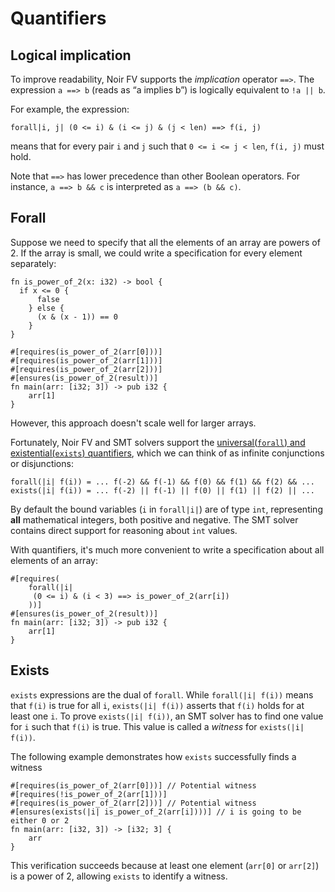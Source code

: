 # Quantifiers
## Logical implication

To improve readability, Noir FV supports the *implication* operator `==>`. The expression `a ==> b` (reads as “a implies b”) is logically equivalent to `!a || b`.

For example, the expression:

```
forall|i, j| (0 <= i) & (i <= j) & (j < len) ==> f(i, j)
```

means that for every pair `i` and `j` such that `0 <= i <= j < len`, `f(i, j)` must hold.

Note that `==>` has lower precedence than other Boolean operators. For instance, `a ==> b && c` is interpreted as `a ==> (b && c)`.

## Forall

Suppose we need to specify that all the elements of an array are powers of 2.
If the array is small, we could write a specification for every element separately:

```rust,ignore
fn is_power_of_2(x: i32) -> bool {
  if x <= 0 { 
      false
    } else {
      (x & (x - 1)) == 0
    }
}

#[requires(is_power_of_2(arr[0]))]
#[requires(is_power_of_2(arr[1]))]
#[requires(is_power_of_2(arr[2]))]
#[ensures(is_power_of_2(result))]
fn main(arr: [i32; 3]) -> pub i32 {
    arr[1]
}
```

However, this approach doesn't scale well for larger arrays.

Fortunately, Noir FV and SMT solvers support the [universal(`forall`) and existential(`exists`) quantifiers](https://en.wikipedia.org/wiki/Quantifier_(logic)), which we can think of as infinite conjunctions or disjunctions:

```
forall(|i| f(i)) = ... f(-2) && f(-1) && f(0) && f(1) && f(2) && ...
exists(|i| f(i)) = ... f(-2) || f(-1) || f(0) || f(1) || f(2) || ...
```
By default the bound variables (`i` in `forall|i|`) are of type `int`, representing **all** mathematical integers, both positive and negative. The SMT solver contains direct support for reasoning about `int` values.

With quantifiers, it's much more convenient to write a specification about all elements of an array:

```rust,ignore
#[requires(
    forall(|i|
     (0 <= i) & (i < 3) ==> is_power_of_2(arr[i])
    ))]
#[ensures(is_power_of_2(result))]
fn main(arr: [i32; 3]) -> pub i32 {
    arr[1]
}
```

## Exists

`exists` expressions are the dual of `forall`. While `forall(|i| f(i))` means that `f(i)` is true for all `i`, `exists(|i| f(i))` asserts that `f(i)` holds for at least one `i`. To prove `exists(|i| f(i))`, an SMT solver has to find one value for `i` such that `f(i)` is true. This value is called a *witness* for `exists(|i| f(i))`.

The following example demonstrates how `exists` successfully finds a witness

```rust,ignore
#[requires(is_power_of_2(arr[0]))] // Potential witness
#[requires(!is_power_of_2(arr[1]))]
#[requires(is_power_of_2(arr[2]))] // Potential witness
#[ensures(exists(|i| is_power_of_2(arr[i])))] // i is going to be either 0 or 2
fn main(arr: [i32, 3]) -> [i32; 3] {
    arr
}
```

This verification succeeds because at least one element (`arr[0]` or `arr[2]`) is a power of 2, allowing `exists` to identify a witness.